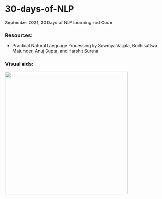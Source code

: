 # 30-days-of-NLP
September 2021, 30 Days of NLP Learning and Code

### Resources:
- Practical Natural Language Processing by Sowmya Vajjala, Bodhisattwa Majumder, Anuj Gupta, and Harshit Surana

### Visual aids:
<img src="https://user-images.githubusercontent.com/25132365/131468402-4c2b2f8e-56d6-4434-a024-a561b260a4d2.png" width="400" />
